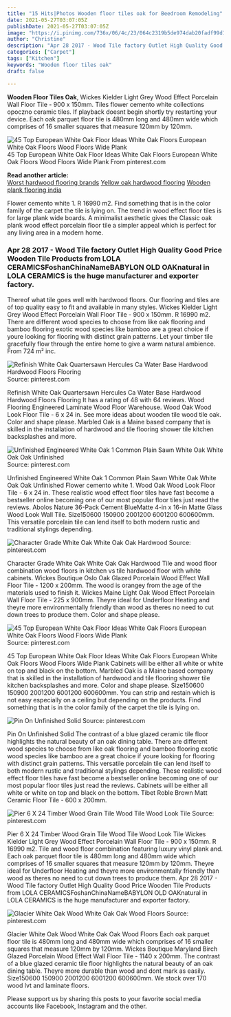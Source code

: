 ```yaml
---
title: "15 Hits|Photos Wooden floor tiles oak for Beedroom Remodeling"
date: 2021-05-27T03:07:05Z
publishDate: 2021-05-27T03:07:05Z
image: "https://i.pinimg.com/736x/06/4c/23/064c2319b5de974dab20fadf99d114a1--white-oak-wood-flooring.jpg"
author: "Christine"
description: "Apr 28 2017 - Wood Tile factory Outlet High Quality Good Price Wooden Tile Products from LOLA CERAMICSFoshanChinaNameBABYLON OLD OAKnatural in LOLA CERAMICS is the huge manufacturer and exporter factory. Wickes Boutique Maryland Grey Glazed Porcelain Wood Effect Wall Floor Tile - 1140 x 200mm. Wooden floor tiles oak"
categories: ["Carpet"]
tags: ["Kitchen"]
keywords: "Wooden floor tiles oak"
draft: false

---
```

<!-- Head tag Code -->
**Wooden Floor Tiles Oak**, Wickes Kielder Light Grey Wood Effect Porcelain Wall Floor Tile - 900 x 150mm. Tiles flower cemento white collections opoczno ceramic tiles. If playback doesnt begin shortly try restarting your device. Each oak parquet floor tile is 480mm long and 480mm wide which comprises of 16 smaller squares that measure 120mm by 120mm.

![45 Top European White Oak Floor Ideas White Oak Floors European White Oak Floors Wood Floors Wide Plank](https://i.pinimg.com/736x/b3/af/4a/b3af4a3e3615536c588eab34c8b1ac30.jpg "45 Top European White Oak Floor Ideas White Oak Floors European White Oak Floors Wood Floors Wide Plank")
45 Top European White Oak Floor Ideas White Oak Floors European White Oak Floors Wood Floors Wide Plank From pinterest.com

**Read another article:**  
[Worst hardwood flooring brands](/worst-hardwood-flooring-brands/)
[Yellow oak hardwood flooring](/yellow-oak-hardwood-flooring/)
[Wooden plank flooring india](/wooden-plank-flooring-india/)


Flower cemento white 1. R 16990 m2. Find something that is in the color family of the carpet the tile is lying on. The trend in wood effect floor tiles is for large plank wide boards. A minimalist aesthetic gives the Classic oak plank wood effect porcelain floor tile a simpler appeal which is perfect for any living area in a modern home.

### Apr 28 2017 - Wood Tile factory Outlet High Quality Good Price Wooden Tile Products from LOLA CERAMICSFoshanChinaNameBABYLON OLD OAKnatural in LOLA CERAMICS is the huge manufacturer and exporter factory.

Thereof what tile goes well with hardwood floors. Our flooring and tiles are of top quality easy to fit and available in many styles. Wickes Kielder Light Grey Wood Effect Porcelain Wall Floor Tile - 900 x 150mm. R 16990 m2. There are different wood species to choose from like oak flooring and bamboo flooring exotic wood species like bamboo are a great choice if youre looking for flooring with distinct grain patterns. Let your timber tile gracefully flow through the entire home to give a warm natural ambience. From 724 m² inc.


![Refinish White Oak Quartersawn Hercules Ca Water Base Hardwood Hardwood Floors Flooring](https://i.pinimg.com/originals/ae/06/41/ae06414c57f37e23f9ef9ddc88a70781.jpg "Refinish White Oak Quartersawn Hercules Ca Water Base Hardwood Hardwood Floors Flooring")
Source: pinterest.com

Refinish White Oak Quartersawn Hercules Ca Water Base Hardwood Hardwood Floors Flooring It has a rating of 48 with 64 reviews. Wood Flooring Engineered Laminate Wood Floor Warehouse. Wood Oak Wood Look Floor Tile - 6 x 24 in. See more ideas about wooden tile wood tile oak. Color and shape please. Marbled Oak is a Maine based company that is skilled in the installation of hardwood and tile flooring shower tile kitchen backsplashes and more.

![Unfinished Engineered White Oak 1 Common Plain Sawn White Oak White Oak Oak Unfinished](https://i.pinimg.com/originals/af/1d/70/af1d703f2f7a37c9fc07f3cd0596e8f7.jpg "Unfinished Engineered White Oak 1 Common Plain Sawn White Oak White Oak Oak Unfinished")
Source: pinterest.com

Unfinished Engineered White Oak 1 Common Plain Sawn White Oak White Oak Oak Unfinished Flower cemento white 1. Wood Oak Wood Look Floor Tile - 6 x 24 in. These realistic wood effect floor tiles have fast become a bestseller online becoming one of our most popular floor tiles just read the reviews. Abolos Nature 36-Pack Cement BlueMatte 4-in x 16-in Matte Glass Wood Look Wall Tile. Size150600 150900 2001200 6001200 600600mm. This versatile porcelain tile can lend itself to both modern rustic and traditional stylings depending.

![Character Grade White Oak White Oak Oak Hardwood](https://i.pinimg.com/originals/b0/2d/2a/b02d2a58dcfc00e82045d6b819e8fd0d.jpg "Character Grade White Oak White Oak Oak Hardwood")
Source: pinterest.com

Character Grade White Oak White Oak Oak Hardwood Tile and wood floor combination wood floors in kitchen vs tile hardwood floor with white cabinets. Wickes Boutique Oslo Oak Glazed Porcelain Wood Effect Wall Floor Tile - 1200 x 200mm. The wood is orangey from the age of the materials used to finish it. Wickes Maine Light Oak Wood Effect Porcelain Wall Floor Tile - 225 x 900mm. Theyre ideal for Underfloor Heating and theyre more environmentally friendly than wood as theres no need to cut down trees to produce them. Color and shape please.

![45 Top European White Oak Floor Ideas White Oak Floors European White Oak Floors Wood Floors Wide Plank](https://i.pinimg.com/736x/b3/af/4a/b3af4a3e3615536c588eab34c8b1ac30.jpg "45 Top European White Oak Floor Ideas White Oak Floors European White Oak Floors Wood Floors Wide Plank")
Source: pinterest.com

45 Top European White Oak Floor Ideas White Oak Floors European White Oak Floors Wood Floors Wide Plank Cabinets will be either all white or white on top and black on the bottom. Marbled Oak is a Maine based company that is skilled in the installation of hardwood and tile flooring shower tile kitchen backsplashes and more. Color and shape please. Size150600 150900 2001200 6001200 600600mm. You can strip and restain which is not easy especially on a ceiling but depending on the products. Find something that is in the color family of the carpet the tile is lying on.

![Pin On Unfinished Solid](https://i.pinimg.com/originals/f5/30/eb/f530eb301b70c952401b9ba441dfb0f2.jpg "Pin On Unfinished Solid")
Source: pinterest.com

Pin On Unfinished Solid The contrast of a blue glazed ceramic tile floor highlights the natural beauty of an oak dining table. There are different wood species to choose from like oak flooring and bamboo flooring exotic wood species like bamboo are a great choice if youre looking for flooring with distinct grain patterns. This versatile porcelain tile can lend itself to both modern rustic and traditional stylings depending. These realistic wood effect floor tiles have fast become a bestseller online becoming one of our most popular floor tiles just read the reviews. Cabinets will be either all white or white on top and black on the bottom. Tibet Roble Brown Matt Ceramic Floor Tile - 600 x 200mm.

![Pier 6 X 24 Timber Wood Grain Tile Wood Tile Wood Look Tile](http://www.southcypress.com/z_Storka_Pier_Timber_ALT1.jpg "Pier 6 X 24 Timber Wood Grain Tile Wood Tile Wood Look Tile")
Source: pinterest.com

Pier 6 X 24 Timber Wood Grain Tile Wood Tile Wood Look Tile Wickes Kielder Light Grey Wood Effect Porcelain Wall Floor Tile - 900 x 150mm. R 16990 m2. Tile and wood floor combination featuring luxury vinyl plank and. Each oak parquet floor tile is 480mm long and 480mm wide which comprises of 16 smaller squares that measure 120mm by 120mm. Theyre ideal for Underfloor Heating and theyre more environmentally friendly than wood as theres no need to cut down trees to produce them. Apr 28 2017 - Wood Tile factory Outlet High Quality Good Price Wooden Tile Products from LOLA CERAMICSFoshanChinaNameBABYLON OLD OAKnatural in LOLA CERAMICS is the huge manufacturer and exporter factory.

![Glacier White Oak Wood White Oak Oak Wood Floors](https://i.pinimg.com/736x/06/4c/23/064c2319b5de974dab20fadf99d114a1--white-oak-wood-flooring.jpg "Glacier White Oak Wood White Oak Oak Wood Floors")
Source: pinterest.com

Glacier White Oak Wood White Oak Oak Wood Floors Each oak parquet floor tile is 480mm long and 480mm wide which comprises of 16 smaller squares that measure 120mm by 120mm. Wickes Boutique Maryland Birch Glazed Porcelain Wood Effect Wall Floor Tile - 1140 x 200mm. The contrast of a blue glazed ceramic tile floor highlights the natural beauty of an oak dining table. Theyre more durable than wood and dont mark as easily. Size150600 150900 2001200 6001200 600600mm. We stock over 170 wood lvt and laminate floors.

Please support us by sharing this posts to your favorite social media accounts like Facebook, Instagram and the other.

